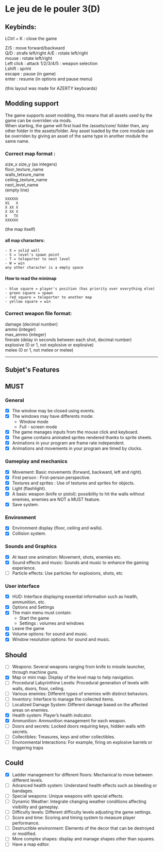 
# Le jeu de le pouler 3(D)

## Keybinds:

LCtrl + K : close the game  

Z/S : move forward/backward  
Q/D : strafe left/right
A/E : rotate left/right    
mouse : rotate left/right  
Left click : attack
1/2/3/4/5 : weapon selection  
Lshift : sprint  
escape : pause (in game)  
enter : resume (in options and pause menu)  

(this layout was made for AZERTY keyboards)  
## Modding support

The game supports asset modding, this means that all assets used by the game can be overriden via mods.  
When starting, the game will first load the /assets/core/ folder then, any other folder in the assets/folder. Any asset loaded by the core module can be overriden by giving an asset of the same type in another module the same name.

### Correct map format :  
size_x size_y (as integers)   
floor_texture_name  
walls_tetxure_name  
ceiling_texture_name  
next_level_name  
(empty line)  
```
XXXXXX  
XS   X  
X XX X 
X XX X
X   TX
XXXXXX
```
 (the map itself)  
#### all map characters:  
    - X = solid wall  
    - S = level's spawn point
    - T = teleporter to next level
    - W = win
    any other character is a empty space

#### How to read the minimap
    - blue square = player's position (has priority over everything else)  
    - green square = spawn  
    - red square = teleporter to another map  
    - yellow square = win  

### Correct weapon file format:
damage (decimal number)  
ammo (integer)  
max_ammo (integer)  
firerate (delay in seconds between each shot, decimal number)  
explosive (0 or 1, not explosive or explosive)  
melee (0 or 1, not melee or melee)

___
## Subjet's Features

## MUST

### General
- [x] The window may be closed using events.
- [x] The windows may have differents mode:
  - Window mode
  - Full - screen mode
- [x] The game manages inputs from the mouse click and keyboard.
- [x] The game contains animated sprites rendered thanks to sprite sheets.
- [x] Animations in your program are frame rate independent.
- [x] Animations and movements in your program are timed by clocks.
### Gameplay and mechanics  
- [x] Movement: Basic movements (forward, backward, left and right).
- [x] First person : First-person perspective.
- [x] Textures and sprites : Use of textures and sprites for objects.
- [x] Light (flashlight).
- [x] A basic weapon (knife or pistol): possibility to hit the walls without enemies, enemies are NOT a MUST feature.
- [x] Save system.
### Environment
- [x] Environment display (floor, ceiling and walls).
- [x] Collision system.
### Sounds and Graphics
- [x] At least one animation: Movement, shots, enemies etc.
- [x] Sound effects and music: Sounds and music to enhance the gaming experience.
- [ ] Particle effects: Use particles for explosions, shots, etc
### User interface
- [x] HUD: Interface displaying essential information such as health, ammunition, etc.
- [x] Options and Settings
- [x] The main menu must contain:
  - Start the game
  - Settings : volumes and windows
- [x] Leave the game
- [x] Volume options: for sound and music.
- [x] Window resolution options: for sound and music.

## Should  
- [ ] Weapons: Several weapons ranging from knife to missile launcher, through machine guns.
- [x] Map or mini map: Display of the level map to help navigation.
- [ ] Procedural Labyrinthine Levels: Procedural generation of levels with walls, doors, floor, ceiling.
- [ ] Various enemies: Different types of enemies with distinct behaviors.
- [ ] Inventory: Interface to manage the collected items.
- [ ] Localized Damage System: Different damage based on the affected areas on enemies.
- [x] Health system: Player’s health indicator.
- [x] Ammunition: Ammunition management for each weapon.
- [ ] Doors and secrets: Locked doors requiring keys, hidden walls with secrets.
- [ ] Collectibles: Treasures, keys and other collectibles.
- [ ] Environmental Interactions: For example, firing on explosive barrels or triggering traps

## Could  
- [x] Ladder management for different floors: Mechanical to move between different levels.
- [ ] Advanced health system: Understand health effects such as bleeding or bandages.
- [ ] Special weapons: Unique weapons with special effects.
- [ ] Dynamic Weather: Integrate changing weather conditions affecting visibility and gameplay.
- [ ] Difficulty levels: Different difficulty levels adjusting the game settings.
- [ ] Score and time: Scoring and timing system to measure player performance.
- [ ] Destructible environment: Elements of the decor that can be destroyed or modified.
- [ ] More complex shapes: display and manage shapes other than squares.
- [ ] Have a map editor.
